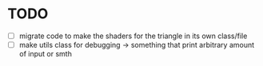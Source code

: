 
# TODO
- [ ] migrate code to make the shaders for the triangle in its own class/file
- [ ] make utils class for debugging -> something that print arbitrary amount of input or smth
